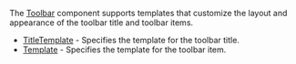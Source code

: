 The [Toolbar](https://docs.devexpress.com/Blazor/DevExpress.Blazor.DxToolbar) component supports templates that customize the layout and appearance of the toolbar title and toolbar items. 

* [TitleTemplate](https://docs.devexpress.com/Blazor/DevExpress.Blazor.DxToolbar.TitleTemplate) - Specifies the template for the toolbar title.
* [Template](https://docs.devexpress.com/Blazor/DevExpress.Blazor.DxToolbarItem.Template) - Specifies the template for the toolbar item.
